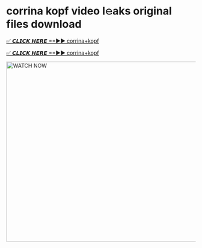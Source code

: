 # corrina kopf video l𝚎aks original files download

<p><a href="https://mediafirer.com/corrina+kopf&ref=titik" rel="nofollow">✅ 𝘾𝙇𝙄𝘾𝙆 𝙃𝙀𝙍𝙀 ==►► corrina+kopf</a></p>

<p><a href="https://mediafirer.com/corrina+kopf&ref=titik" rel="nofollow">✅ 𝘾𝙇𝙄𝘾𝙆 𝙃𝙀𝙍𝙀 ==►► corrina+kopf</a></p>

<p><a rel="nofollow" title="WATCH NOW" href="https://mediafirer.com/corrina+kopf&ref=titik"><img border="corrina+kopf" height="480" width="854" title="WATCH NOW" alt="WATCH NOW" src="https://i.imgur.com/WiGg2rx.gif"></a></p>